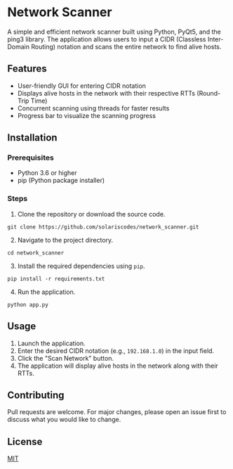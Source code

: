 # Network Scanner

A simple and efficient network scanner built using Python, PyQt5, and the ping3 library. The application allows users to input a CIDR (Classless Inter-Domain Routing) notation and scans the entire network to find alive hosts.

## Features

- User-friendly GUI for entering CIDR notation
- Displays alive hosts in the network with their respective RTTs (Round-Trip Time)
- Concurrent scanning using threads for faster results
- Progress bar to visualize the scanning progress

## Installation

### Prerequisites

- Python 3.6 or higher
- pip (Python package installer)

### Steps

1. Clone the repository or download the source code.

```
git clone https://github.com/solariscodes/network_scanner.git
```

2. Navigate to the project directory.

```
cd network_scanner
```

3. Install the required dependencies using `pip`.

```
pip install -r requirements.txt
```

4. Run the application.

```
python app.py
```

## Usage

1. Launch the application.
2. Enter the desired CIDR notation (e.g., `192.168.1.0`) in the input field.
3. Click the "Scan Network" button.
4. The application will display alive hosts in the network along with their RTTs.

## Contributing

Pull requests are welcome. For major changes, please open an issue first to discuss what you would like to change.

## License

[MIT](https://choosealicense.com/licenses/mit/)
